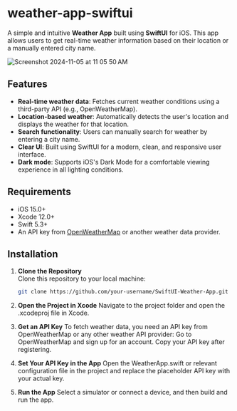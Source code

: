 # weather-app-swiftui

A simple and intuitive **Weather App** built using **SwiftUI** for iOS. This app allows users to get real-time weather information based on their location or a manually entered city name.

![Screenshot 2024-11-05 at 11 05 50 AM](https://github.com/user-attachments/assets/4d09c21a-1d8f-483e-ad38-7570a0e53267)

## Features

- **Real-time weather data**: Fetches current weather conditions using a third-party API (e.g., OpenWeatherMap).
- **Location-based weather**: Automatically detects the user's location and displays the weather for that location.
- **Search functionality**: Users can manually search for weather by entering a city name.
- **Clear UI**: Built using SwiftUI for a modern, clean, and responsive user interface.
- **Dark mode**: Supports iOS's Dark Mode for a comfortable viewing experience in all lighting conditions.

## Requirements

- iOS 15.0+  
- Xcode 12.0+  
- Swift 5.3+  
- An API key from [OpenWeatherMap](https://openweathermap.org/) or another weather data provider.

## Installation

1. **Clone the Repository**  
   Clone this repository to your local machine:
   ```bash
   git clone https://github.com/your-username/SwiftUI-Weather-App.git

2. **Open the Project in Xcode**
   Navigate to the project folder and open the .xcodeproj file in Xcode.

3. **Get an API Key**
    To fetch weather data, you need an API key from OpenWeatherMap or any other weather API provider:
    Go to OpenWeatherMap and sign up for an account.
    Copy your API key after registering.

4. **Set Your API Key in the App**
    Open the WeatherApp.swift or relevant configuration file in the project and replace the placeholder API key with your actual key.

5. **Run the App**
    Select a simulator or connect a device, and then build and run the app.

